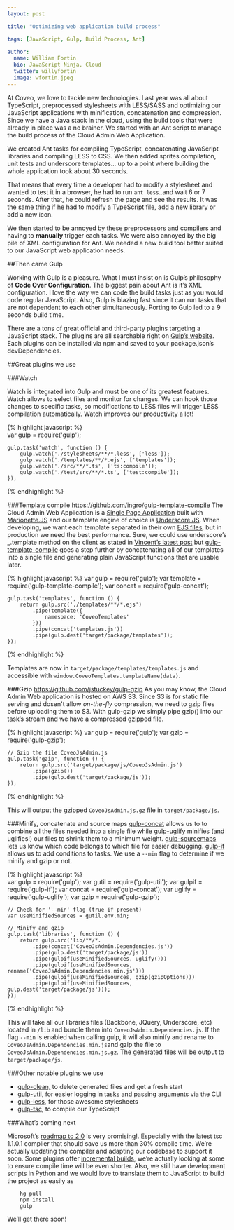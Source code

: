 ```yaml
---
layout: post

title: "Optimizing web application build process"

tags: [JavaScript, Gulp, Build Process, Ant]

author:
  name: William Fortin
  bio: JavaScript Ninja, Cloud
  twitter: willyfortin
  image: wfortin.jpeg
---
```


At Coveo, we love to tackle new technologies. Last year was all about TypeScript, preprocessed stylesheets with LESS/SASS and optimizing our JavaScript applications with minification, concatenation and compression. Since we have a Java stack in the cloud, using the build tools that were already in place was a no brainer. We started with an Ant script to manage the build process of the Cloud Admin Web Application.

We created Ant tasks for compiling TypeScript, concatenating JavaScript libraries and compiling LESS to CSS. We then added sprites compilation, unit tests and underscore templates... up to a point where building the whole application took about 30 seconds.

<!-- more -->

That means that every time a developer had to modify a stylesheet and wanted to test it in a browser, he had to run `ant less`..and wait 6 or 7 seconds. After that, he could refresh the page and see the results. It was the same thing if he had to modify a TypeScript file, add a new library or add a new icon.

We then started to be annoyed by these preprocessors and compilers and having to **manually** trigger each tasks. We were also annoyed by the big pile of XML configuration for Ant. We needed a new build tool better suited to our JavaScript web application needs.

##Then came Gulp

Working with Gulp is a pleasure. What I must insist on is Gulp’s philosophy of **Code Over Configuration**. The biggest pain about Ant is it’s XML configuration. I love the way we can code the build tasks just as you would code regular JavaScript. Also, Gulp is blazing fast since it can run tasks that are not dependent to each other simultaneously. Porting to Gulp led to a 9 seconds build time.

There are a tons of great official and third-party plugins targeting a JavaScript stack. The plugins are all searchable right on [Gulp’s website](http://gulpjs.com/plugins/). Each plugins can be installed via npm and saved to your package.json’s devDependencies.

##Great plugins we use

###Watch

Watch is integrated into Gulp and must be one of its greatest features. Watch allows to select files and monitor for changes. We can hook those changes to specific tasks, so modifications to LESS files will trigger LESS compilation automatically. Watch improves our productivity a lot!

{% highlight javascript %}   
    var gulp = require('gulp');
    
    gulp.task('watch', function () {
	    gulp.watch('./stylesheets/**/*.less', ['less']);
	    gulp.watch('./templates/**/*.ejs', ['templates']);
	    gulp.watch('./src/**/*.ts', ['ts:compile']);
	    gulp.watch('./test/src/**/*.ts', ['test:compile']);
    });
{% endhighlight %}

###Template compile https://github.com/ingro/gulp-template-compile
The Cloud Admin Web Application is a [Single Page Application](http://en.wikipedia.org/wiki/Single-page_application) built with [Marionette.JS](http://marionettejs.com/) and our template engine of choice is [Underscore.JS](http://underscorejs.org/). When developing, we want each template separated in their own [EJS files](http://www.embeddedjs.com/), but in production we need the best performance. Sure, we could use underscore’s _.template method on the client as stated in [Vincent’s latest post](http://source.coveo.com/2014/10/19/reusing-templates-underscore/) but [gulp-template-compile](https://github.com/ingro/gulp-template-compile) goes a step further by concatenating all of our templates into a single file and generating plain JavaScript functions that are usable later.

{% highlight javascript %}
    var gulp = require('gulp');
	var template = require('gulp-template-compile');
	var concat = require('gulp-concat');
	
	gulp.task('templates', function () {
	    return gulp.src('./templates/**/*.ejs')
	        .pipe(template({
		        namespace: 'CoveoTemplates'
	        }))
	        .pipe(concat('templates.js'))
	        .pipe(gulp.dest('target/package/templates'));
	});
{% endhighlight %}

Templates are now in `target/package/templates/templates.js` and accessible with `window.CoveoTemplates.templateName(data)`.

###Gzip https://github.com/jstuckey/gulp-gzip
As you may know, the Cloud Admin Web application is hosted on AWS S3. Since S3 is for static file serving and dosen't allow *on-the-fly* compression, we need to gzip files before uploading them to S3. With gulp-gzip we simply pipe gzip() into our task’s stream and we have a compressed gzipped file.

{% highlight javascript %}
    var gulp = require('gulp');
    var gzip = require('gulp-gzip');
    
    // Gzip the file CoveoJsAdmin.js
    gulp.task('gzip', function () {
	    return gulp.src('target/package/js/CoveoJsAdmin.js')
            .pipe(gzip())
            .pipe(gulp.dest('target/package/js'));
	});
{% endhighlight %}

This will output the gzipped `CoveoJsAdmin.js.gz` file in `target/package/js`.

###Minify, concatenate and source maps
[gulp-concat](https://github.com/ingro/gulp-template-compile) allows us to to combine all the files needed into a single file while [gulp-uglify](https://github.com/terinjokes/gulp-uglify/) minifies (and uglifies!) our files to shrink them to a minimum weight. [gulp-sourcemaps](https://github.com/floridoo/gulp-sourcemaps) lets us know which code belongs to which file for easier debugging.  [gulp-if](https://github.com/robrich/gulp-if) allows us to add conditions to tasks. We use a `--min` flag to determine if we minify and gzip or not.

{% highlight javascript %}    
    var gulp = require('gulp');
    var gutil = require('gulp-util');
    var gulpif = require('gulp-if');
    var concat = require('gulp-concat');
    var uglify = require('gulp-uglify');
    var gzip = require('gulp-gzip');
    
    // Check for '--min' flag (true if present)
    var useMinifiedSources = gutil.env.min;
    
    // Minify and gzip
    gulp.task('libraries', function () {
	    return gulp.src('lib/**/*.
	        .pipe(concat('CoveoJsAdmin.Dependencies.js'))
	        .pipe(gulp.dest('target/package/js'))
	        .pipe(gulpif(useMinifiedSources, uglify()))
	        .pipe(gulpif(useMinifiedSources, rename('CoveoJsAdmin.Dependencies.min.js')))
	        .pipe(gulpif(useMinifiedSources, gzip(gzipOptions)))
	        .pipe(gulpif(useMinifiedSources, gulp.dest('target/package/js')));
	});
{% endhighlight %}

This will take all our libraries files (Backbone, JQuery, Underscore, etc) located in `/lib` and bundle them into `CoveoJsAdmin.Dependencies.js`. If the flag `--min` is enabled when calling gulp, it will also minify and rename to `CoveoJsAdmin.Dependencies.min.js`and gzip the file to `CoveoJsAdmin.Dependencies.min.js.gz`. The generated files will be output to `target/package/js`.

###Other notable plugins we use
 - [gulp-clean,](https://github.com/peter-vilja/gulp-clean) to delete generated files and get a fresh start
 - [gulp-util](https://github.com/gulpjs/gulp-util), for easier logging in tasks and passing arguments via the CLI
 - [gulp-less](https://github.com/plus3network/gulp-less), for those awesome stylesheets
 - [gulp-tsc](https://github.com/kotas/gulp-tsc/), to compile our TypeScript

###What’s coming next

Microsoft’s [roadmap to 2.0](http://blogs.msdn.com/b/typescript/archive/2014/10/22/typescript-and-the-road-to-2-0.aspx) is very promising!. Especially with the latest tsc 1.1.0.1 complier that should save us more than 30% compile time. We’re actually updating the compiler and adapting our codebase to support it soon. Some plugins offer [incremental builds](https://github.com/gulpjs/gulp/#incremental-builds), we’re actually looking at some to ensure compile time will be even shorter. Also, we still have development scripts in Python and we would love to translate them to JavaScript to build the project as easily as 

```
    hg pull
    npm install
    gulp
```

We’ll get there soon!

